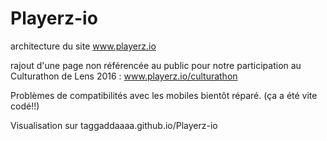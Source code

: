 # Playerz-io

architecture du site www.playerz.io

rajout d'une page non référencée au public pour notre participation au Culturathon de Lens 2016 : 
www.playerz.io/culturathon 

Problèmes de compatibilités avec les mobiles bientôt réparé. (ça a été vite codé!!)

Visualisation sur taggaddaaaa.github.io/Playerz-io

